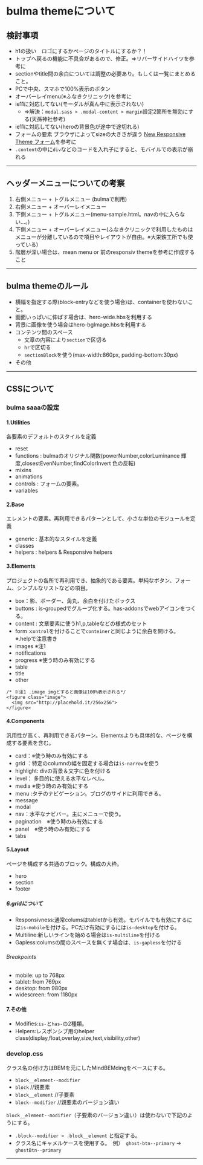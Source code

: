 # bulma themeについて

## 検討事項

- h1の扱い　ロゴにするかページのタイトルにするか？！
- トップへ戻るの機能に不具合があるので、修正。⇒リバーサイドハイツを参考に
- sectionやtitle間の余白については調整の必要あり。もしくは一覧にまとめること。
- PCで中央、スマホで100%表示のボタン
- オーバーレイmenu(※ふなきクリニック)を参考に
- ie11に対応してない(モーダルが真ん中に表示されない)
    - ⇒解決：`modal.sass > .modal-content > margin`設定2箇所を無効にする(天孫神社参考)
- ie11に対応してない(heroの背景色が途中で途切れる)
- フォームの要素 ブラウザによってsizeの大きさが違う [New Responsive Theme フォーム](http://www.macnet.jp/test/develop/form/)を参考に
- `.content`の中に`div`などのコードを入れ子にすると、モバイルでの表示が崩れる

---

## ヘッダーメニューについての考察

1. 右側メニュー + トグルメニュー (bulmaで利用)
1. 右側メニュー + オーバーレイメニュー
1. 下側メニュー + トグルメニュー(menu-sample.html。navの中に入らない…。)
1. 下側メニュー + オーバーレイメニュー(ふなきクリニックで利用したものはメニューが分離しているので項目やレイアウトが自由。※大栄鉄工所でも使っている)
1. 階層が深い場合は、mean menu or 前のresponsiv themeを参考に作成すること



---

## bulma themeのルール

- 横幅を指定する際(block-entryなどを使う場合)は、containerを使わないこと。
- 画面いっぱいに伸ばす場合は、hero-wide.hbsを利用する
- 背景に画像を使う場合はhero-bgImage.hbsを利用する
- コンテンツ間のスペース
    * 文章の内容により`section`で区切る
    * `hr`で区切る
    * `sectionBlock`を使う(max-width:860px, padding-bottom:30px)
- その他




---

## CSSについて

### bulma saaaの設定

#### 1.Utilities

各要素のデフォルトのスタイルを定義

- reset
- functions : bulmaのオリジナル関数(powerNumber,colorLuminance 輝度,closestEvenNumber,findColorInvert 色の反転)
- mixins
- animations
- controls : フォームの要素。
- variables


#### 2.Base 

エレメントの要素。再利用できるパターンとして、小さな単位のモジュールを定義

- generic : 基本的なスタイルを定義
- classes
- helpers : helpers & Responsive helpers

#### 3.Elements

プロジェクトの各所で再利用でき、抽象的である要素。単純なボタン、フォーム、シンプルなリストなどの項目。

- box：影、ボーダー、角丸、余白を付けたボックス
- buttons : is-groupedでグループ化する。has-addonsでwebアイコンをつくる。
- content : 文章要素に使うh1,p,tableなどの様式のセット
- form :`control`を付けることで`conteiner`と同じように余白を開ける。　※.helpで注意書き
- images ※注1
- notifications
- progress ※使う時のみ有効にする
- table
- title
- other

```
/* ※注1 .image imgとすると画像は100%表示される*/
<figure class="image">
  <img src="http://placehold.it/256x256">
</figure>

```

#### 4.Components

汎用性が高く、再利用できるパターン。Elementsよりも具体的な、ページを構成する要素を含む。

- card：※使う時のみ有効にする
- grid ：特定のcolumnの幅を固定する場合は`is-narrow`を使う
- highlight: divの背景＆文字に色を付ける
- level： 多目的に使える水平なレベル。
- media ※使う時のみ有効にする
- menu :タテのナビゲーション。ブログのサイドに利用できる。
- message
- modal
- nav：水平なナビバー。主にメニューで使う。
- pagination　※使う時のみ有効にする
- panel　※使う時のみ有効にする
- tabs


#### 5.Layout

ページを構成する共通のブロック。構成の大枠。

- hero
- section
- footer

##### 6.gridについて

- Responsivness:通常columsはtabletから有効。モバイルでも有効にするには`is-mobile`を付ける。PCだけ有効にするには`is-desktop`を付ける。
- Multiline:新しいラインを始める場合は`is-multiline`を付ける
- Gapless:columsの間のスペースを無くす場合は、`is-gapless`を付ける

###### Breakpoints

- mobile: up to 768px
- tablet: from 769px
- desktop: from 980px
- widescreen: from 1180px

#### 7.その他

- Modifies:`is-`と`has-`の2種類。
- Helpers:レスポンシブ用のhelper class(display,float,overlay,size,text,visibility,other)


### develop.css

クラス名の付け方はBEMを元にしたMindBEMdingをベースにする。

- `block__element--modifier`
- `block` //親要素
- `block__element` //子要素
- `block--modifier` //親要素のバージョン違い

`block__element--modifier`（子要素のバージョン違い）は使わないで下記のようにする。

- `.block--modifier > .block__element` と指定する。
- クラス名にキャメルケースを使用する。　例）　`ghost-btn--primary` → `ghostBtn--primary`

---


